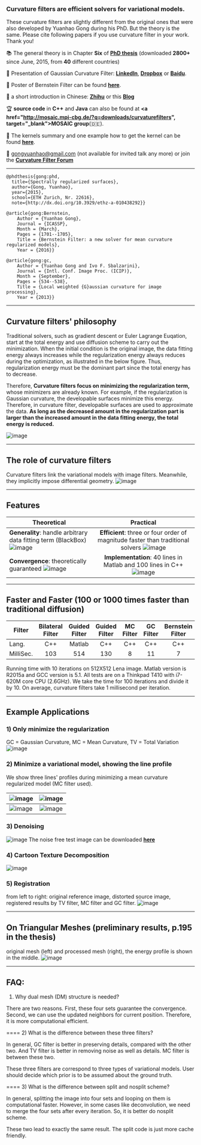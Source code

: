 ### Curvature filters are efficient solvers for variational models.
These curvature filters are slightly different from the original ones that were also developed by Yuanhao Gong during his PhD. But the theory is the same. Please cite following papers if you use curvature filter in your work. Thank you!

:books: The general theory is in Chapter **Six** of **<a href="http://e-collection.library.ethz.ch/eserv/eth:47737/eth-47737-02.pdf" target="_blank">PhD thesis</a>** (downloaded **2800+** since June, 2015, from **40** different countries)

:closed_book: Presentation of Gaussian Curvature Filter: **<a href="http://www.slideshare.net/YuanhaoGong/a-fast-implicit-gaussian-curvature-filter" target=" blank">LinkedIn</a>**, **<a href="https://www.dropbox.com/s/ax73park0popi4x/GCFilter_small.pdf?dl=0" target="_blank">Dropbox</a>** or **<a href="https://pan.baidu.com/s/1geS2EXH" target="_blank">Baidu</a>**. 

:blue_book: Poster of Bernstein Filter can be found **[here](images/BernsteinFilter.pdf)**. 

:gift: a short introduction in Chinese: **<a href="http://www.zhihu.com/question/35499791" target="_blank">Zhihu</a>** or this **<a href="http://blog.csdn.net/jorg_zhao/article/details/51328966" target="_blank">Blog</a>**

:trophy: **source code** in **C++** and **Java** can also be found at **<a href="http://mosaic.mpi-cbg.de/?q=downloads/curvaturefilters", target="_blank">MOSAIC group</a>**(:de:). 

:bell: The kernels summary and one example how to get the kernel can be found **[here](images/CF_Kernels.pdf)**.

:e-mail: gongyuanhao@gmail.com (not available for invited talk any more) or join the **<a href="https://groups.google.com/forum/?hl=en#!forum/curvaturefilter" target="_blank">Curvature Filter Forum</a>**
***
```text
@phdthesis{gong:phd, 
  title={Spectrally regularized surfaces}, 
  author={Gong, Yuanhao}, 
  year={2015}, 
  school={ETH Zurich, Nr. 22616},
  note={http://dx.doi.org/10.3929/ethz-a-010438292}}

@article{gong:Bernstein,
	Author = {Yuanhao Gong},
	Journal = {ICASSP},
	Month = {March},
	Pages = {1701--1705},
	Title = {Bernstein Filter: a new solver for mean curvature regularized models},
	Year = {2016}}
	
@article{gong:gc,
	Author = {Yuanhao Gong and Ivo F. Sbalzarini},
	Journal = {Intl. Conf. Image Proc. (ICIP)},
	Month = {September},
	Pages = {534--538},
	Title = {Local weighted {G}aussian curvature for image processing},
	Year = {2013}}
```
***
## Curvature filters' philosophy 

Traditional solvers, such as gradient descent or Euler Lagrange Euqation, start at the total energy and use diffusion scheme to carry out the minimization. When the initial condition is the original image, the data fitting energy always increases while the regularization energy always reduces during the optimization, as illustrated in the below figure. Thus, regularization energy must be the dominant part since the total energy has to decrease. 

Therefore, **Curvature filters focus on minimizing the regularization term,** whose minimizers are already known. For example, if the regularization is Gaussian curvature, the developable surfaces minimize this energy. Therefore, in curvature filter, developable surfaces are used to approximate the data. **As long as the decreased amount in the regularization part is larger than the increased amount in the data fitting energy, the total energy is reduced.**

![image](images/phs.PNG)
***
## The role of curvature filters
Curvature filters link the variational models with image filters. Meanwhile, they implicitly impose differential geometry.                                                              ![ image ](images/role.png)
***
## Features
| Theoretical  | Practical |
| ------------- |:-------------:|
| **Generality**: handle arbitrary data fitting term (BlackBox) ![ image ](images/box.png) | **Efficient**: three or four order of magnitude faster than traditional solvers ![ image ](images/fast.jpg) |
| **Convergence**: theoretically guaranteed ![ image ](images/theory.png) | **Implementation**: 40 lines in Matlab and 100 lines in C++ ![ image ](images/easy.png) |

***
## Faster and Faster (100 or 1000 times faster than traditional diffusion)
| Filter       | Bilateral Filter | Guided Filter | Guided Filter | MC Filter | GC Filter | Bernstein Filter |
| ------------- |:-------------:|:-------------:|:-------------:|:-------------:|:-------------:|:-------------:|
| Lang.      | C++ | Matlab | C++ | C++ | C++| C++|
| MilliSec.      | 103 | 514 | 130 | 8 | 11| 7|

Running time with 10 iterations on 512X512 Lena image. Matlab version is R2015a and GCC version is 5.1. All tests are on a Thinkpad T410 with i7-620M core CPU (2.6GHz). We take the time for 100 iterations and divide it by 10. On average, curvature filters take 1 millisecond per iteration.
***
## Example Applications
### 1) Only minimize the regularization 
GC = Gaussian Curvature, MC = Mean Curvature, TV = Total Variation
![image](images/curvatureFilters.png)
### 2) Minimize a variational model, showing the line profile
We show three lines' profiles during minimizing a mean curvature regularized model (MC filter used). 

| ![ image](images/Lena_three_lines.png)      | ![image ](images/MC_line1_small.gif) |
| ------------- |:-------------:|
| ![image ](images/MC_line2_small.gif)      | ![image ](images/MC_line3_small.gif) |

### 3) Denoising
![image](images/denoise.PNG)
The noise free test image can be downloaded **[here](images/developable.png)**
### 4) Cartoon Texture Decomposition
![image](images/decomposition.png)
### 5) Registration
from left to right: original reference image, distorted source image, registered results by TV filter, MC filter and GC filter.
![image](images/lena_circ.png)
***
## On Triangular Meshes (preliminary results, p.195 in the thesis)
original mesh (left) and processed mesh (right), the energy profile is shown in the middle.
![image](images/GC_mesh.jpg)
***
## FAQ:
1) Why dual mesh (DM) structure is needed?

There are two reasons. First, these four sets guarantee the convergence. Second, 
we can use the updated neighbors for current position. Therefore, it is more computational efficient.

====
2) What is the difference between these three filters?

In general, GC filter is better in preserving details, compared with the other two. And
TV filter is better in removing noise as well as details. MC filter is between these two.

These three filters are correspond to three types of variational models. User should decide
which prior is to be assumed about the ground truth. 

====
3) What is the difference between split and nosplit scheme?

In general, splitting the image into four sets and looping on them is computational faster.
However, in some cases like deconvolution, we need to merge the four sets after every iteration.
So, it is better do nosplit scheme.

These two lead to exactly the same result. The split code is just more cache friendly.
